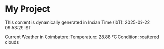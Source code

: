 # My Project

This content is dynamically generated in Indian Time (IST): 2025-09-22 09:53:29 IST


Current Weather in Coimbatore:
Temperature: 28.88 °C
Condition: scattered clouds
